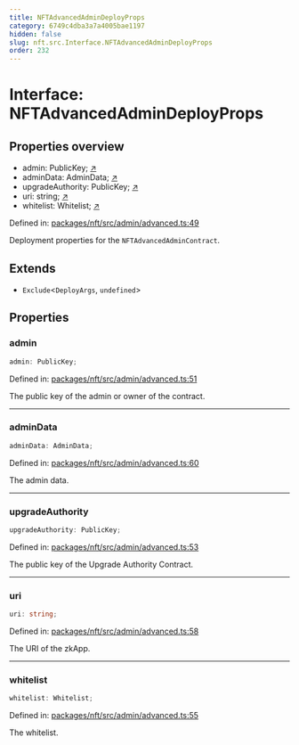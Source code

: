 ```yaml
---
title: NFTAdvancedAdminDeployProps
category: 6749c4dba3a7a4005bae1197
hidden: false
slug: nft.src.Interface.NFTAdvancedAdminDeployProps
order: 232
---
```


# Interface: NFTAdvancedAdminDeployProps

## Properties overview

- admin:  PublicKey; [↗](#admin)
- adminData:  AdminData; [↗](#admindata)
- upgradeAuthority:  PublicKey; [↗](#upgradeauthority)
- uri:  string; [↗](#uri)
- whitelist:  Whitelist; [↗](#whitelist)

Defined in: [packages/nft/src/admin/advanced.ts:49](https://github.com/zkcloudworker/minatokens-lib/blob/main/packages/nft/src/admin/advanced.ts#L49)

Deployment properties for the `NFTAdvancedAdminContract`.

## Extends

- `Exclude`\<`DeployArgs`, `undefined`\>

## Properties

### admin

```ts
admin: PublicKey;
```

Defined in: [packages/nft/src/admin/advanced.ts:51](https://github.com/zkcloudworker/minatokens-lib/blob/main/packages/nft/src/admin/advanced.ts#L51)

The public key of the admin or owner of the contract.

***

### adminData

```ts
adminData: AdminData;
```

Defined in: [packages/nft/src/admin/advanced.ts:60](https://github.com/zkcloudworker/minatokens-lib/blob/main/packages/nft/src/admin/advanced.ts#L60)

The admin data.

***

### upgradeAuthority

```ts
upgradeAuthority: PublicKey;
```

Defined in: [packages/nft/src/admin/advanced.ts:53](https://github.com/zkcloudworker/minatokens-lib/blob/main/packages/nft/src/admin/advanced.ts#L53)

The public key of the Upgrade Authority Contract.

***

### uri

```ts
uri: string;
```

Defined in: [packages/nft/src/admin/advanced.ts:58](https://github.com/zkcloudworker/minatokens-lib/blob/main/packages/nft/src/admin/advanced.ts#L58)

The URI of the zkApp.

***

### whitelist

```ts
whitelist: Whitelist;
```

Defined in: [packages/nft/src/admin/advanced.ts:55](https://github.com/zkcloudworker/minatokens-lib/blob/main/packages/nft/src/admin/advanced.ts#L55)

The whitelist.
